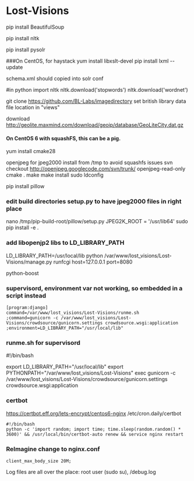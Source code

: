 Lost-Visions
============

pip install BeautifulSoup

pip install nltk

pip install pysolr

###On CentOS, for haystack
yum install libxslt-devel
pip install lxml --update

schema.xml should copied into solr conf

#in python
import nltk
nltk.download('stopwords')
nltk.download('wordnet')


git clone https://github.com/BL-Labs/imagedirectory
set british library data file location in "views"

download
http://geolite.maxmind.com/download/geoip/database/GeoLiteCity.dat.gz


#### On CentOS 6 with squashFS, this can be a pig.
yum install cmake28

openjpeg for jpeg2000
install from /tmp to avoid squashfs issues
svn checkout http://openjpeg.googlecode.com/svn/trunk/ openjpeg-read-only
cmake .
make
make install
sudo ldconfig

pip install pillow
### edit build directories setup.py to have jpeg2000 files in right place
nano /tmp/pip-build-root/pillow/setup.py
JPEG2K_ROOT = '/usr/lib64'
sudo pip install -e .

### add libopenjp2 libs to LD_LIBRARY_PATH
LD_LIBRARY_PATH=/usr/local/lib python /var/www/lost_visions/Lost-Visions/manage.py runfcgi host=127.0.0.1 port=8080

python-boost


### supervisord, environment var not working, so embedded in a script instead
    [program:django]
    command=/var/www/lost_visions/Lost-Visions/runme.sh
    ;command=gunicorn -c /var/www/lost_visions/Lost-Visions/crowdsource/gunicorn.settings crowdsource.wsgi:application
    ;environment=LD_LIBRARY_PATH="/usr/local/lib"

### runme.sh for supervisord

#!/bin/bash

export LD_LIBRARY_PATH="/usr/local/lib"
export PYTHONPATH="/var/www/lost_visions/Lost-Visions"
exec gunicorn -c /var/www/lost_visions/Lost-Visions/crowdsource/gunicorn.settings crowdsource.wsgi:application

### certbot

https://certbot.eff.org/lets-encrypt/centos6-nginx
/etc/cron.daily/certbot

    #!/bin/bash
    python -c 'import random; import time; time.sleep(random.random() * 3600)' && /usr/local/bin/certbot-auto renew && service nginx restart


### ReImagine change to nginx.conf
    client_max_body_size 20M;


Log files are all over the place:
root user (sudo su), /debug.log
